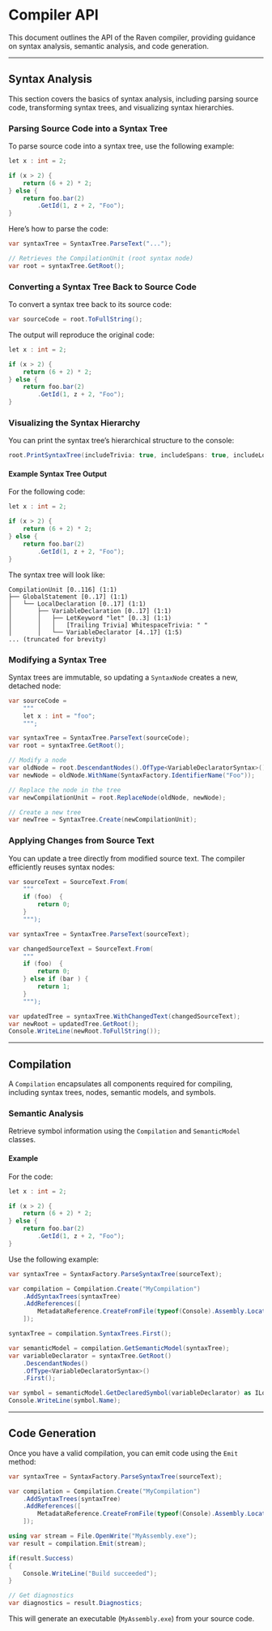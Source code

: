 # Compiler API

This document outlines the API of the Raven compiler, providing guidance on syntax analysis, semantic analysis, and code generation.

---

## Syntax Analysis

This section covers the basics of syntax analysis, including parsing source code, transforming syntax trees, and visualizing syntax hierarchies.

### Parsing Source Code into a Syntax Tree

To parse source code into a syntax tree, use the following example:

```csharp
let x : int = 2;

if (x > 2) {
    return (6 + 2) * 2;
} else {
    return foo.bar(2)
        .GetId(1, z + 2, "Foo");
}
```

Here’s how to parse the code:

```csharp
var syntaxTree = SyntaxTree.ParseText("...");

// Retrieves the CompilationUnit (root syntax node)
var root = syntaxTree.GetRoot();
```

### Converting a Syntax Tree Back to Source Code

To convert a syntax tree back to its source code:

```csharp
var sourceCode = root.ToFullString();
```

The output will reproduce the original code:

```csharp
let x : int = 2;

if (x > 2) {
    return (6 + 2) * 2;
} else {
    return foo.bar(2)
        .GetId(1, z + 2, "Foo");
}
```

### Visualizing the Syntax Hierarchy

You can print the syntax tree’s hierarchical structure to the console:

```csharp
root.PrintSyntaxTree(includeTrivia: true, includeSpans: true, includeLocation: true);
```

#### Example Syntax Tree Output

For the following code:

```csharp
let x : int = 2;

if (x > 2) {
    return (6 + 2) * 2;
} else {
    return foo.bar(2)
        .GetId(1, z + 2, "Foo");
}
```

The syntax tree will look like:

```
CompilationUnit [0..116] (1:1)
├── GlobalStatement [0..17] (1:1)
│   └── LocalDeclaration [0..17] (1:1)
│       ├── VariableDeclaration [0..17] (1:1)
│       │   ├── LetKeyword "let" [0..3] (1:1)
│       │   │   [Trailing Trivia] WhitespaceTrivia: " "
│       │   └── VariableDeclarator [4..17] (1:5)
... (truncated for brevity)
```

### Modifying a Syntax Tree

Syntax trees are immutable, so updating a `SyntaxNode` creates a new, detached node:

```csharp
var sourceCode = 
    """
    let x : int = "foo";
    """;

var syntaxTree = SyntaxTree.ParseText(sourceCode);
var root = syntaxTree.GetRoot();

// Modify a node
var oldNode = root.DescendantNodes().OfType<VariableDeclaratorSyntax>().First();
var newNode = oldNode.WithName(SyntaxFactory.IdentifierName("Foo"));

// Replace the node in the tree
var newCompilationUnit = root.ReplaceNode(oldNode, newNode);

// Create a new tree
var newTree = SyntaxTree.Create(newCompilationUnit);
```

### Applying Changes from Source Text

You can update a tree directly from modified source text. The compiler efficiently reuses syntax nodes:

```csharp
var sourceText = SourceText.From(
    """
    if (foo)  {
        return 0;
    }
    """);

var syntaxTree = SyntaxTree.ParseText(sourceText);

var changedSourceText = SourceText.From(
    """
    if (foo)  {
        return 0;
    } else if (bar ) {
        return 1;
    }
    """);

var updatedTree = syntaxTree.WithChangedText(changedSourceText);
var newRoot = updatedTree.GetRoot();
Console.WriteLine(newRoot.ToFullString());
```

---

## Compilation

A `Compilation` encapsulates all components required for compiling, including syntax trees, nodes, semantic models, and symbols.

### Semantic Analysis

Retrieve symbol information using the `Compilation` and `SemanticModel` classes.

#### Example

For the code:

```csharp
let x : int = 2;

if (x > 2) {
    return (6 + 2) * 2;
} else {
    return foo.bar(2)
        .GetId(1, z + 2, "Foo");
}
```

Use the following example:

```csharp
var syntaxTree = SyntaxFactory.ParseSyntaxTree(sourceText);

var compilation = Compilation.Create("MyCompilation")
    .AddSyntaxTrees(syntaxTree)
    .AddReferences([
        MetadataReference.CreateFromFile(typeof(Console).Assembly.Location)
    ]);

syntaxTree = compilation.SyntaxTrees.First();

var semanticModel = compilation.GetSemanticModel(syntaxTree);
var variableDeclarator = syntaxTree.GetRoot()
    .DescendantNodes()
    .OfType<VariableDeclaratorSyntax>()
    .First();

var symbol = semanticModel.GetDeclaredSymbol(variableDeclarator) as ILocalSymbol;
Console.WriteLine(symbol.Name);
```

---

## Code Generation

Once you have a valid compilation, you can emit code using the `Emit` method:

```csharp
var syntaxTree = SyntaxFactory.ParseSyntaxTree(sourceText);

var compilation = Compilation.Create("MyCompilation")
    .AddSyntaxTrees(syntaxTree)
    .AddReferences([
        MetadataReference.CreateFromFile(typeof(Console).Assembly.Location)
    ]);

using var stream = File.OpenWrite("MyAssembly.exe");
var result = compilation.Emit(stream);

if(result.Success) 
{
    Console.WriteLine("Build succeeded");
}

// Get diagnostics
var diagnostics = result.Diagnostics;

```

This will generate an executable (`MyAssembly.exe`) from your source code.
